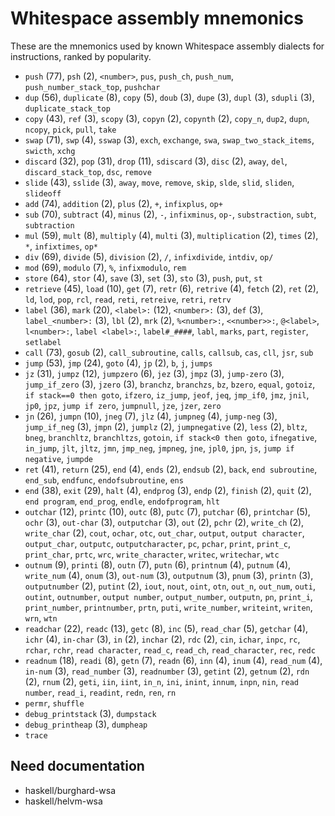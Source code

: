# Whitespace assembly mnemonics

<!-- Generated by tools/generate_assembly.jq; DO NOT EDIT. -->

These are the mnemonics used by known Whitespace assembly dialects for
instructions, ranked by popularity.

- `push` (77), `psh` (2), `<number>`, `pus`, `push_ch`, `push_num`, `push_number_stack_top`, `pushchar`
- `dup` (56), `duplicate` (8), `copy` (5), `doub` (3), `dupe` (3), `dupl` (3), `sdupli` (3), `duplicate_stack_top`
- `copy` (43), `ref` (3), `scopy` (3), `copyn` (2), `copynth` (2), `copy_n`, `dup2`, `dupn`, `ncopy`, `pick`, `pull`, `take`
- `swap` (71), `swp` (4), `sswap` (3), `exch`, `exchange`, `swa`, `swap_two_stack_items`, `swicth`, `xchg`
- `discard` (32), `pop` (31), `drop` (11), `sdiscard` (3), `disc` (2), `away`, `del`, `discard_stack_top`, `dsc`, `remove`
- `slide` (43), `sslide` (3), `away`, `move`, `remove`, `skip`, `slde`, `slid`, `sliden`, `slideoff`
- `add` (74), `addition` (2), `plus` (2), `+`, `infixplus`, `op+`
- `sub` (70), `subtract` (4), `minus` (2), `-`, `infixminus`, `op-`, `substraction`, `subt`, `subtraction`
- `mul` (59), `mult` (8), `multiply` (4), `multi` (3), `multiplication` (2), `times` (2), `*`, `infixtimes`, `op*`
- `div` (69), `divide` (5), `division` (2), `/`, `infixdivide`, `intdiv`, `op/`
- `mod` (69), `modulo` (7), `%`, `infixmodulo`, `rem`
- `store` (64), `stor` (4), `save` (3), `set` (3), `sto` (3), `push`, `put`, `st`
- `retrieve` (45), `load` (10), `get` (7), `retr` (6), `retrive` (4), `fetch` (2), `ret` (2), `ld`, `lod`, `pop`, `rcl`, `read`, `reti`, `retreive`, `retri`, `retrv`
- `label` (36), `mark` (20), `<label>:` (12), `<number>:` (3), `def` (3), `label_<number>:` (3), `lbl` (2), `mrk` (2), `%<number>:`, `<<number>>:`, `@<label>`, `l<number>:`, `label <label>:`, `label#_####`, `labl`, `marks`, `part`, `register`, `setlabel`
- `call` (73), `gosub` (2), `call_subroutine`, `calls`, `callsub`, `cas`, `cll`, `jsr`, `sub`
- `jump` (53), `jmp` (24), `goto` (4), `jp` (2), `b`, `j`, `jumps`
- `jz` (31), `jumpz` (12), `jumpzero` (6), `jez` (3), `jmpz` (3), `jump-zero` (3), `jump_if_zero` (3), `jzero` (3), `branchz`, `branchzs`, `bz`, `bzero`, `equal`, `gotoiz`, `if stack==0 then goto`, `ifzero`, `iz_jump`, `jeof`, `jeq`, `jmp_if0`, `jmz`, `jnil`, `jp0`, `jpz`, `jump if zero`, `jumpnull`, `jze`, `jzer`, `zero`
- `jn` (26), `jumpn` (10), `jneg` (7), `jlz` (4), `jumpneg` (4), `jump-neg` (3), `jump_if_neg` (3), `jmpn` (2), `jumplz` (2), `jumpnegative` (2), `less` (2), `bltz`, `bneg`, `branchltz`, `branchltzs`, `gotoin`, `if stack<0 then goto`, `ifnegative`, `in_jump`, `jlt`, `jltz`, `jmn`, `jmp_neg`, `jmpneg`, `jne`, `jpl0`, `jpn`, `js`, `jump if negative`, `jumpde`
- `ret` (41), `return` (25), `end` (4), `ends` (2), `endsub` (2), `back`, `end subroutine`, `end_sub`, `endfunc`, `endofsubroutine`, `ens`
- `end` (38), `exit` (29), `halt` (4), `endprog` (3), `endp` (2), `finish` (2), `quit` (2), `end program`, `end_prog`, `endle`, `endofprogram`, `hlt`
- `outchar` (12), `printc` (10), `outc` (8), `putc` (7), `putchar` (6), `printchar` (5), `ochr` (3), `out-char` (3), `outputchar` (3), `out` (2), `pchr` (2), `write_ch` (2), `write_char` (2), `cout`, `ochar`, `otc`, `out_char`, `output`, `output character`, `output_char`, `outputc`, `outputcharacter`, `pc`, `pchar`, `print`, `print_c`, `print_char`, `prtc`, `wrc`, `write_character`, `writec`, `writechar`, `wtc`
- `outnum` (9), `printi` (8), `outn` (7), `putn` (6), `printnum` (4), `putnum` (4), `write_num` (4), `onum` (3), `out-num` (3), `outputnum` (3), `pnum` (3), `printn` (3), `outputnumber` (2), `putint` (2), `iout`, `nout`, `oint`, `otn`, `out_n`, `out_num`, `outi`, `outint`, `outnumber`, `output number`, `output_number`, `outputn`, `pn`, `print_i`, `print_number`, `printnumber`, `prtn`, `puti`, `write_number`, `writeint`, `writen`, `wrn`, `wtn`
- `readchar` (22), `readc` (13), `getc` (8), `inc` (5), `read_char` (5), `getchar` (4), `ichr` (4), `in-char` (3), `in` (2), `inchar` (2), `rdc` (2), `cin`, `ichar`, `inpc`, `rc`, `rchar`, `rchr`, `read character`, `read_c`, `read_ch`, `read_character`, `rec`, `redc`
- `readnum` (18), `readi` (8), `getn` (7), `readn` (6), `inn` (4), `inum` (4), `read_num` (4), `in-num` (3), `read_number` (3), `readnumber` (3), `getint` (2), `getnum` (2), `rdn` (2), `rnum` (2), `geti`, `iin`, `iint`, `in_n`, `ini`, `inint`, `innum`, `inpn`, `nin`, `read number`, `read_i`, `readint`, `redn`, `ren`, `rn`
- `permr`, `shuffle`
- `debug_printstack` (3), `dumpstack`
- `debug_printheap` (3), `dumpheap`
- `trace`

## Need documentation

- haskell/burghard-wsa
- haskell/helvm-wsa
